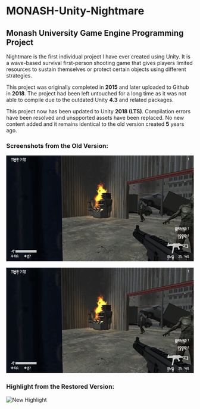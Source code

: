 # MONASH-Unity-Nightmare
## Monash University Game Engine Programming Project

Nightmare is the first individual project I have ever created using Unity. It is a wave-based survival first-person shooting game that gives players limited resources to sustain themselves or protect certain objects using different strategies.

This project was originally completed in **2015** and later uploaded to Github in **2018**. The project had been left untouched for a long time as it was not able to compile due to the outdated Unity **4.3** and related packages.

This project now has been updated to Unity **2018 (LTS)**. Compilation errors have been resolved and unspported assets have been replaced. No new content added and it remains identical to the old version created **5** years ago. 

### Screenshots from the Old Version:
![Old Screenshot#1](https://github.com/yuqiw18/MONASH-Unity-Nightmare/blob/master/Screenshots/ScreenshotOld1.png)

![Old Screenshot#2](https://github.com/yuqiw18/MONASH-Unity-Nightmare/blob/master/Screenshots/ScreenshotOld1.png)

### Highlight from the Restored Version:
![New Highlight](https://www.yuqi.dev/img/content/nightmare540.gif)
